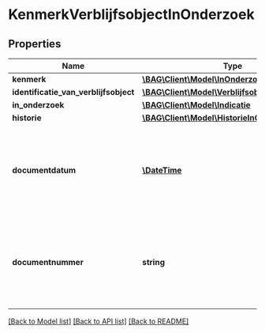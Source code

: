 # KenmerkVerblijfsobjectInOnderzoek

## Properties
Name | Type | Description | Notes
------------ | ------------- | ------------- | -------------
**kenmerk** | [**\BAG\Client\Model\InOnderzoekVerblijfsobject**](InOnderzoekVerblijfsobject.md) |  | 
**identificatie_van_verblijfsobject** | [**\BAG\Client\Model\VerblijfsobjectIdentificatie**](VerblijfsobjectIdentificatie.md) |  | 
**in_onderzoek** | [**\BAG\Client\Model\Indicatie**](Indicatie.md) |  | 
**historie** | [**\BAG\Client\Model\HistorieInOnderzoek**](HistorieInOnderzoek.md) |  | 
**documentdatum** | [**\DateTime**](\DateTime.md) | De datum van het document waarin de grondslag van het onderzoek wordt vastgelegd. Dit wordt vastgelegd in het attribuut documentdatum. | 
**documentnummer** | **string** | Het nummer van het document waarin de grondslag van het onderzoek wordt vastgelegd. Dit wordt vastgelegd in het attribuut documentnummer. | 

[[Back to Model list]](../../README.md#documentation-for-models) [[Back to API list]](../../README.md#documentation-for-api-endpoints) [[Back to README]](../../README.md)

